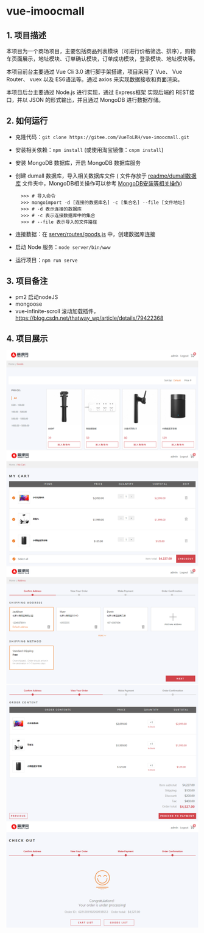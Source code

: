 # vue-imoocmall

## 1. 项目描述

本项目为一个商场项目，主要包括商品列表模块（可进行价格筛选、排序），购物车页面展示，地址模块、订单确认模块，订单成功模块，登录模块、地址模块等。

本项目前台主要通过 Vue Cli 3.0 进行脚手架搭建，项目采用了 Vue、 Vue Router、 vuex 以及 ES6语法等。通过 axios 来实现数据接收和页面渲染。

本项目后台主要通过 Node.js 进行实现，通过 Express框架 实现后端的 REST接口，并以 JSON 的形式输出，并且通过 MongoDB 进行数据存储。

## 2. 如何运行

+ 克隆代码：`git clone https://gitee.com/VueToLRH/vue-imoocmall.git`
+ 安装相关依赖：`npm install` (或使用淘宝镜像：`cnpm install`)
+ 安装 MongoDB 数据库，开启 MongoDB 数据库服务
+ 创建 dumall 数据库，导入相关数据库文件 ( 文件存放于 [readme/dumall数据库](./readme/dumall数据库) 文件夹中，MongoDB相关操作可以参考 [MongoDB安装等相关操作](./readme/MongoDB/MongoDB.md))

  ``` shell
    >>> # 导入命令
    >>> mongoimport -d [连接的数据库名] -c [集合名] --file [文件地址]
    >>> # -d 表示连接的数据库
    >>> # -c 表示连接数据库中的集合
    >>> # --file 表示导入的文件路径
  ```

+ 连接数据：在 [server/routes/goods.js](./server/routes/goods.js) 中，创建数据库连接
+ 启动 Node 服务：`node server/bin/www`
+ 运行项目：`npm run serve`

## 3. 项目备注

+ pm2 启动nodeJS
+ mongoose
+ vue-infinite-scroll 滚动加载插件，<https://blog.csdn.net/thatway_wp/article/details/79422368>

## 4. 项目展示

![home](./readme/images/home.png)
![cart](./readme/images/cart.png)
![address](./readme/images/address.png)
![order](./readme/images/order.png)
![order-confirmation](./readme/images/order-confirmation.png)